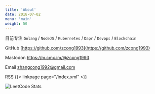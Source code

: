 ```yaml
---
title: 'About'
date: 2018-07-02
menu: 'main'
weight: 50
---
```


目前专注 `Golang` / `NodeJS` / `Kubernetes` / `Dapr` / `Devops` / `Blockchain`

GitHub [https://github.com/zcong1993](https://github.com/zcong1993)

Mastodon <a rel="me" href="https://m.cmx.im/@zcong1993">https://m.cmx.im/@zcong1993</a>

Email zhangcong1992@gmail.com

RSS {{< linkpage page="/index.xml" >}}

![LeetCode Stats](https://leetcard.jacoblin.cool/zcong1993?theme=dark&font=Marvel&site=cn&cache=3600)

<!-- [![github followers](https://img.shields.io/badge/dynamic/json?label=GitHub%20Followers&query=%24.data.totalSubs&url=https%3a%2f%2fapi.spencerwoo.com%2fsubstats%2f%3fsource%3dgithub%26queryKey%3dzcong1993&labelColor=282c34&color=181717&logo=github&longCache=true)](https://github.com/zcong1993) -->

<!-- [![Top Langs](https://github-readme-stats.vercel.app/api/top-langs/?username=zcong1993&hide=css&title_color=ffa86a&bg_color=222129&text_color=ffa86a)](https://github.com/zcong1993) -->
